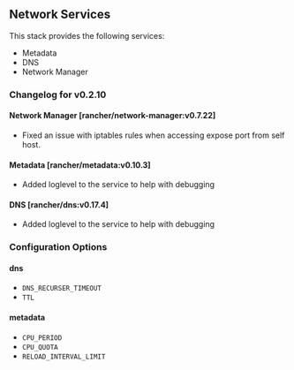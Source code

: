 ## Network Services

This stack provides the following services:

* Metadata
* DNS
* Network Manager

### Changelog for v0.2.10

#### Network Manager [rancher/network-manager:v0.7.22]
* Fixed an issue with iptables rules when accessing expose port from self host.

#### Metadata [rancher/metadata:v0.10.3]
* Added loglevel to the service to help with debugging

#### DNS [rancher/dns:v0.17.4]
* Added loglevel to the service to help with debugging

### Configuration Options

#### dns

* `DNS_RECURSER_TIMEOUT`
* `TTL`

#### metadata

* `CPU_PERIOD`
* `CPU_QUOTA`
* `RELOAD_INTERVAL_LIMIT`
